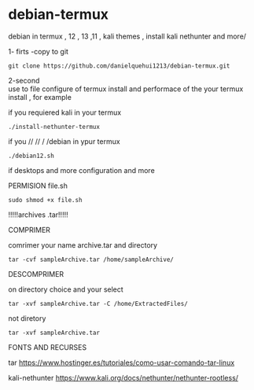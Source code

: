 # debian-termux
debian in termux , 12 , 13 ,11  , kali themes , install kali nethunter  and more/

 1- firts 
-copy to git 

    git clone https://github.com/danielquehui1213/debian-termux.git   


2-second      
  use to file configure of termux install and performace of the your termux
  install , for example 

  if you requiered kali in your termux

    ./install-nethunter-termux           

  if you  // // / /debian in ypur termux   

    ./debian12.sh                             

  if desktops and more configuration and more        

PERMISION file.sh

    sudo shmod +x file.sh


!!!!!archives .tar!!!!!

COMPRIMER

  comrimer your name archive.tar and directory
          
    tar -cvf sampleArchive.tar /home/sampleArchive/       

DESCOMPRIMER

  on directory choice and your select
          
    tar -xvf sampleArchive.tar -C /home/ExtractedFiles/  

  not diretory 
          
    tar -xvf sampleArchive.tar           

FONTS AND RECURSES

tar 
https://www.hostinger.es/tutoriales/como-usar-comando-tar-linux

kali-nethunter
https://www.kali.org/docs/nethunter/nethunter-rootless/
